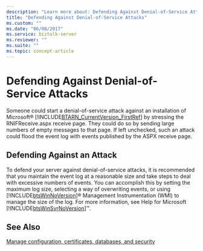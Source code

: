 ```yaml
---
description: "Learn more about: Defending Against Denial-of-Service Attacks"
title: "Defending Against Denial-of-Service Attacks"
ms.custom: ""
ms.date: "06/08/2017"
ms.service: biztalk-server
ms.reviewer: ""
ms.suite: ""
ms.topic: concept-article
---
```

# Defending Against Denial-of-Service Attacks
Someone could start a denial-of-service attack against an installation of Microsoft® [!INCLUDE[BTARN_CurrentVersion_FirstRef](../../includes/btarn-currentversion-firstref-md.md)] by stressing the RNIFReceive.aspx receive page. They could do so by sending large numbers of empty messages to that page. If left unchecked, such an attack could flood the event log with events published by the ASPX receive page.  
  
## Defending Against an Attack  
 To defend your server against denial-of-service attacks, it is recommended that you maintain the event log at a reasonable size and take steps to deal with excessive numbers of events. You can accomplish this by setting the maximum log size, selecting a way of overwriting events, or using [!INCLUDE[btsWinNoVersion](../../includes/btswinnoversion-md.md)]® Management Instrumentation (WMI) to manage the size of the log. For more information, see Help for Microsoft [!INCLUDE[btsWinSvrNoVersion](../../includes/btswinsvrnoversion-md.md)]™.  
  
## See Also  
 [Manage configuration, certificates, databases, and security](manage-configuration-certificates-databases-security.md)
